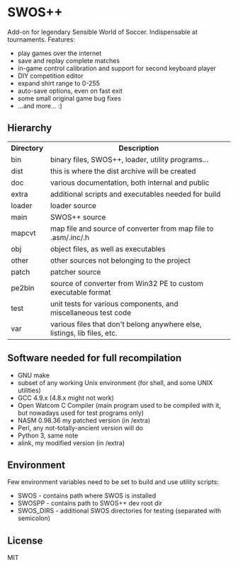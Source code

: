 # SWOS++

Add-on for legendary Sensible World of Soccer. Indispensable at tournaments. Features:
- play games over the internet
- save and replay complete matches
- in-game control calibration and support for second keyboard player
- DIY competition editor
- expand shirt range to 0-255
- auto-save options, even on fast exit
- some small original game bug fixes
- ...and more... :)


## Hierarchy

<table>
    <tr><th>Directory</th><th>Description</th></tr>
    <tr><td>bin</td><td>binary files, SWOS++, loader, utility programs...</td></tr>
    <tr><td>dist</td><td>this is where the dist archive will be created</tr>
    <tr><td>doc</td><td>various documentation, both internal and public</tr>
    <tr><td>extra</td><td>additional scripts and executables needed for build</tr>
    <tr><td>loader</td><td>loader source</tr>
    <tr><td>main</td><td>SWOS++ source</tr>
    <tr><td>mapcvt</td><td>map file and source of converter from map file to .asm/.inc/.h</tr>
    <tr><td>obj</td><td>object files, as well as executables</tr>
    <tr><td>other</td><td>other sources not belonging to the project</tr>
    <tr><td>patch</td><td>patcher source</tr>
    <tr><td>pe2bin</td><td>source of converter from Win32 PE to custom executable format</tr>
    <tr><td>test</td><td>unit tests for various components, and miscellaneous test code</tr>
    <tr><td>var</td><td>various files that don't belong anywhere else, listings, lib files, etc.</tr>
</table>


## Software needed for full recompilation

- GNU make
- subset of any working Unix environment (for shell, and some UNIX utilities)
- GCC 4.9.x (4.8.x might not work)
- Open Watcom C Compiler (main program used to be compiled with it, but
  nowadays used for test programs only)
- NASM 0.98.36 my patched version (in /extra)
- Perl, any not-totally-ancient version will do
- Python 3, same note
- alink, my modified version (in /extra)


## Environment

Few environment variables need to be set to build and use utility scripts:
- SWOS        - contains path where SWOS is installed
- SWOSPP      - contains path to SWOS++ dev root dir
- SWOS_DIRS   - additional SWOS directories for testing (separated with
              semicolon)



## License

MIT